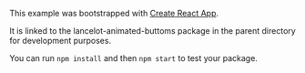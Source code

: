 This example was bootstrapped with [Create React App](https://github.com/facebook/create-react-app).

It is linked to the lancelot-animated-buttoms package in the parent directory for development purposes.

You can run `npm install` and then `npm start` to test your package.
